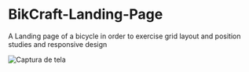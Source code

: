 # BikCraft-Landing-Page
A Landing page of a bicycle in order to exercise grid layout and position studies and responsive design

![Captura de tela](https://user-images.githubusercontent.com/56374534/151668089-5cfb6ba8-66a2-46dc-ab4f-1c0f18c6f56b.png)
